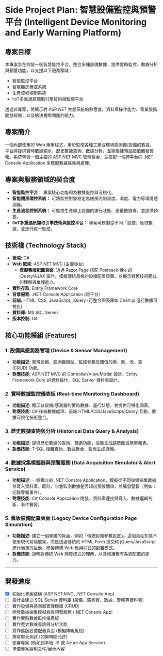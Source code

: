 # Side Project Plan: 智慧設備監控與預警平台 (Intelligent Device Monitoring and Early Warning Platform)

## 專案目標
本專案旨在開發一個智慧監控平台，整合多種設備數據，提供實時監控、數據分析與預警功能，以支援以下服務領域：
*   智能監控平台
*   智能機房環控系統
*   生產流程控制系統
*   IIoT多重通訊擷取引擎技術與監控平台

透過此專案，將展示對 ASP.NET 生態系統的熟悉度、資料庫操作能力、背景服務開發經驗，以及解決實際問題的能力。

## 專案簡介
一個內部使用的 Web 應用程式，用於監控各種工業或環境感測器/設備的數據。平台將提供實時數據顯示、歷史數據查詢、數據分析，並能根據預設閾值觸發警報。系統包含一個主要的 ASP.NET MVC 管理後台，並搭配一個跨平台的 .NET Console Application 來模擬數據採集與處理。

## 專案與服務領域的契合度
*   **智能監控平台：** 專案核心功能即為數據監控與可視化。
*   **智能機房環控系統：** 可將監控對象設定為機房內的溫度、濕度、電力等環境感測器。
*   **生產流程控制系統：** 可監控生產線上設備的運行狀態、產量數據等，並提供預警。
*   **IIoT多重通訊擷取引擎技術與監控平台：** 專案可模擬從不同「設備」獲取數據，並進行統一監控。

## 技術棧 (Technology Stack)
*   **後端:** C#
*   **Web 框架:** ASP.NET MVC (主要後台)
    *   **模擬舊版配置頁面:** 透過 Razor Page 搭配 Postback-like 的 jQuery/AJAX 操作，模擬傳統風格的設備配置頁面，以展示對舊技術範式的理解與維護能力。
*   **資料存取:** Entity Framework Core
*   **背景服務:** .NET Console Application (跨平台)
*   **前端:** HTML, CSS, JavaScript, jQuery (可整合圖表庫如 Chart.js 進行數據可視化)
*   **資料庫:** MS SQL Server
*   **版本控制:** Git

## 核心功能模組 (Features)

### 1. 設備與感測器管理 (Device & Sensor Management)
*   **功能描述:** 實現設備、感測器類型、監控參數及閾值的增、刪、改、查 (CRUD) 功能。
*   **對應技能:** ASP.NET MVC 的 Controller/View/Model 設計、Entity Framework Core 的資料操作、SQL Server 資料表設計。

### 2. 實時數據監控儀表板 (Real-time Monitoring Dashboard)
*   **功能描述:** 顯示各設備/感測器的實時數據、運行狀態，並提供可視化圖表。
*   **對應技能:** C# 後端數據處理、前端 HTML/CSS/JavaScript/jQuery 互動、數據可視化技術整合。

### 3. 歷史數據查詢與分析 (Historical Data Query & Analysis)
*   **功能描述:** 提供歷史數據的查詢、篩選功能，並能生成趨勢圖或簡單報表。
*   **對應技能:** T-SQL 複雜查詢、數據聚合、報表生成邏輯。

### 4. 數據採集模擬器與預警服務 (Data Acquisition Simulator & Alert Service)
*   **功能描述:** 一個獨立的 .NET Console Application，模擬從不同設備採集數據並寫入資料庫。同時，它會監測數據是否超出預設閾值，並觸發警報（例如：記錄警報事件）。
*   **對應技能:** C# Console Application 開發、資料庫連接與寫入、數據邏輯判斷、事件觸發。

### 5. 舊版設備配置頁面 (Legacy Device Configuration Page Simulation)
*   **功能描述:** 建立一個單獨的頁面，例如「傳統設備參數設定」。這個頁面刻意不使用現代前端框架，而是透過傳統的 HTML Form 提交和 jQuery/JavaScript 進行簡單的互動，模擬傳統 Web 應用程式的配置模式。
*   **對應技能:** 證明對傳統 Web 開發模式的理解，以及維護舊有系統配置的能力。

---

## 開發進度
- [x] 初始化專案結構 (ASP.NET MVC, .NET Console App)
- [ ] 設計並建立 SQL Server 資料庫 (設備、感測器、數據、警報等資料表)
- [ ] 實作設備與感測器管理模組 (CRUD)
- [ ] 開發數據採集模擬器與預警服務 (.NET Console App)
- [ ] 實作實時數據監控儀表板
- [ ] 實作歷史數據查詢與分析功能
- [ ] 實作舊版設備配置頁面 (模擬傳統風格)
- [ ] 撰寫單元測試 (如果時間允許)
- [ ] 部署專案 (例如到本地 IIS 或 Azure App Service)
- [ ] 準備專案說明文件/展示內容